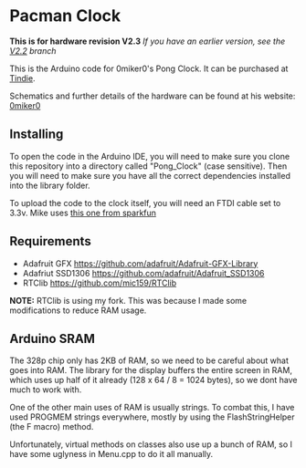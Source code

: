 Pacman Clock
==========

**This is for hardware revision V2.3**
*If you have an earlier version, see the [V2.2](https://github.com/mic159/Pong_Clock/tree/v2.2) branch*

This is the Arduino code for 0miker0's Pong Clock.
It can be purchased at [Tindie](https://www.tindie.com/products/miker/pongclock-complete-kit/ "Pong Clock Complete Kit").

Schematics and further details of the hardware can be found at his website: [0miker0](https://sites.google.com/site/0miker0/pongclock)

Installing
----------
To open the code in the Arduino IDE, you will need to make sure you clone this repository into a directory called "Pong_Clock" (case sensitive).
Then you will need to make sure you have all the correct dependencies installed into the library folder.

To upload the code to the clock itself, you will need an FTDI cable set to 3.3v.
Mike uses [this one from sparkfun](https://www.sparkfun.com/products/9873)

Requirements
------------

 * Adafruit GFX https://github.com/adafruit/Adafruit-GFX-Library
 * Adafriut SSD1306 https://github.com/adafruit/Adafruit_SSD1306
 * RTClib https://github.com/mic159/RTClib

**NOTE:** RTClib is using my fork. This was because I made some modifications to reduce RAM usage.

Arduino SRAM
------------
The 328p chip only has 2KB of RAM, so we need to be careful about what goes into RAM.
The library for the display buffers the entire screen in RAM, which uses up half of it already (128 x 64 / 8 = 1024 bytes), so we dont have much to work with.

One of the other main uses of RAM is usually strings.
To combat this, I have used PROGMEM strings everywhere, mostly by using the FlashStringHelper (the F macro) method.

Unfortunately, virtual methods on classes also use up a bunch of RAM, so I have some uglyness in Menu.cpp to do it all manually.

